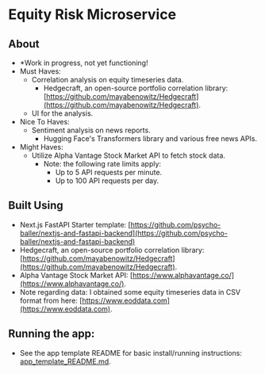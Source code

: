 # Equity Risk Microservice

## About

- *Work in progress, not yet functioning!
- Must Haves:
  - Correlation analysis on equity timeseries data.
    - Hedgecraft, an open-source portfolio correlation library: [https://github.com/mayabenowitz/Hedgecraft](https://github.com/mayabenowitz/Hedgecraft).
  - UI for the analysis.
- Nice To Haves:
  - Sentiment analysis on news reports.
    - Hugging Face's Transformers library and various free news APIs.
- Might Haves:
  - Utilize Alpha Vantage Stock Market API to fetch stock data.
    - Note: the following rate limits apply:
      - Up to 5 API requests per minute.
      - Up to 100 API requests per day.


## Built Using

- Next.js FastAPI Starter template: [https://github.com/psycho-baller/nextjs-and-fastapi-backend](https://github.com/psycho-baller/nextjs-and-fastapi-backend)
- Hedgecraft, an open-source portfolio correlation library: [https://github.com/mayabenowitz/Hedgecraft](https://github.com/mayabenowitz/Hedgecraft).
- Alpha Vantage Stock Market API: [https://www.alphavantage.co/](https://www.alphavantage.co/).
- Note regarding data: I obtained some equity timeseries data in CSV format from here: [https://www.eoddata.com](https://www.eoddata.com).

## Running the app:

- See the app template README for basic install/running instructions: [app_template_README.md](./app_template_README.md).